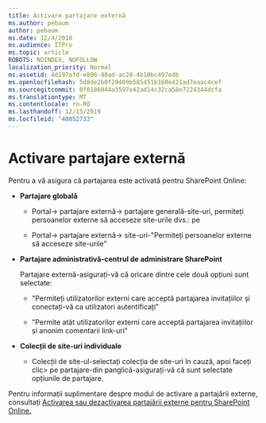 ```yaml
---
title: Activare partajare externă
ms.author: pebaum
author: pebaum
ms.date: 12/4/2018
ms.audience: ITPro
ms.topic: article
ROBOTS: NOINDEX, NOFOLLOW
localization_priority: Normal
ms.assetid: 4d197afd-e806-40ad-ac20-4b10bc497edb
ms.openlocfilehash: 5d8de2b0f29409b585451b160e421ad7eaac4cef
ms.sourcegitcommit: 0f0186044a3597e42ad14c32ca58e7224344dcfa
ms.translationtype: MT
ms.contentlocale: ro-RO
ms.lasthandoff: 12/15/2019
ms.locfileid: "40052733"
---
```

# <a name="enable-external-sharing"></a>Activare partajare externă

 Pentru a vă asigura că partajarea este activată pentru SharePoint Online:
  
- **Partajare globală**
    
  - Portal-\> partajare externă-\> partajare generală-site-uri, permiteți persoanelor externe să acceseze site-urile dvs.: pe
    
  - Portal-\> partajare externă-\> site-uri-"Permiteți persoanelor externe să acceseze site-urile"
    
- **Partajare administrativă-centrul de administrare SharePoint**
    
    Partajare externă-asigurați-vă că oricare dintre cele două opțiuni sunt selectate:
    
  - "Permiteți utilizatorilor externi care acceptă partajarea invitațiilor și conectați-vă ca utilizatori autentificați"
    
  - "Permite atât utilizatorilor externi care acceptă partajarea invitațiilor și anonim comentarii link-uri"
    
- **Colecții de site-uri individuale**
    
  - Colecții de site-ul-selectați colecția de site-uri în cauză, apoi faceți clic\> pe partajare-din panglică-asigurați-vă că sunt selectate opțiunile de partajare.
    
Pentru informații suplimentare despre modul de activare a partajării externe, consultați [Activarea sau dezactivarea partajării externe pentru SharePoint Online.](https://go.microsoft.com/fwlink/?linkid=2047681&amp;clcid=0x409)
  

